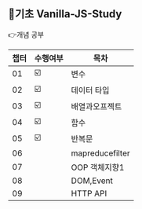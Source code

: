 ## 📌기초 Vanilla-JS-Study

👉개념 공부

| 챕터 | 수행여부 | 목차 |
| ------ | -- | ----------- |
| 01 | ☑️ | 변수 |
| 02 | ☑️ | 데이터 타입 |
| 03 | ☑️ | 배열과오프젝트 |
| 04 | ☑️ | 함수 |
| 05 | ☑️ |반복문 |
| 06 |  |mapreducefilter  |
| 07 |  |OOP 객체지향1  |
| 08 |  |DOM,Event  |
| 09 |  |HTTP API |
